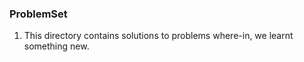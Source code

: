### ProblemSet

1. This directory contains solutions to problems where-in, we learnt something new.
